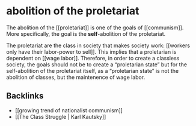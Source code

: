 # abolition of the proletariat

The abolition of the [[proletariat]] is one of the goals of [[communism]]. More specifically, the goal is the **self**-abolition of the proletariat.

The proletariat are the class in society that makes society work: [[workers only have their labor-power to sell]]. This implies that a proletarian is dependent on [[wage labor]]. Therefore, in order to create a classless society, the goals should not be to create a &ldquo;proletarian state&rdquo; but for the self-abolition of the proletariat itself, as a &ldquo;proletarian state&rdquo; is not the abolition of classes, but the maintenence of wage labor.


<a id="org2f75471"></a>

## Backlinks

-   [[growing trend of nationalist communism]]
-   [[The Class Struggle | Karl Kautsky]]
